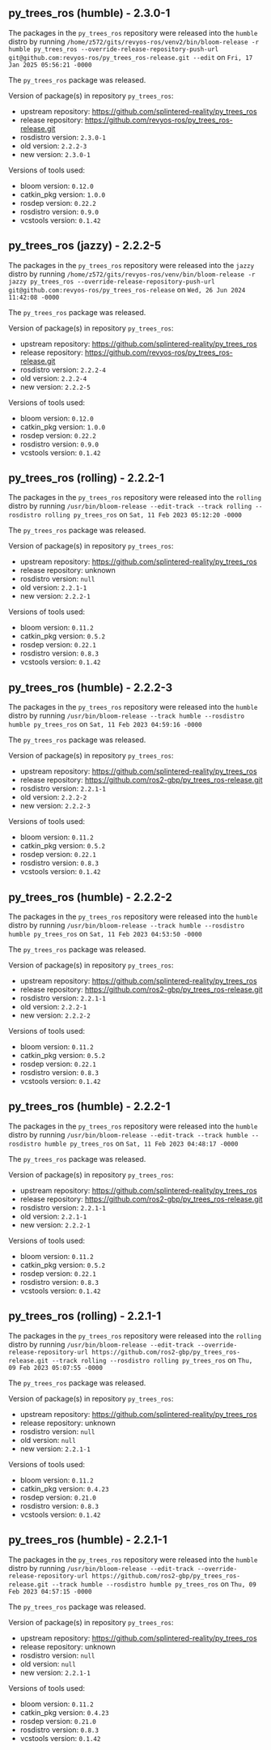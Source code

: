## py_trees_ros (humble) - 2.3.0-1

The packages in the `py_trees_ros` repository were released into the `humble` distro by running `/home/z572/gits/revyos-ros/venv2/bin/bloom-release -r humble py_trees_ros --override-release-repository-push-url git@github.com:revyos-ros/py_trees_ros-release.git --edit` on `Fri, 17 Jan 2025 05:56:21 -0000`

The `py_trees_ros` package was released.

Version of package(s) in repository `py_trees_ros`:

- upstream repository: https://github.com/splintered-reality/py_trees_ros
- release repository: https://github.com/revyos-ros/py_trees_ros-release.git
- rosdistro version: `2.3.0-1`
- old version: `2.2.2-3`
- new version: `2.3.0-1`

Versions of tools used:

- bloom version: `0.12.0`
- catkin_pkg version: `1.0.0`
- rosdep version: `0.22.2`
- rosdistro version: `0.9.0`
- vcstools version: `0.1.42`


## py_trees_ros (jazzy) - 2.2.2-5

The packages in the `py_trees_ros` repository were released into the `jazzy` distro by running `/home/z572/gits/revyos-ros/venv/bin/bloom-release -r jazzy py_trees_ros --override-release-repository-push-url git@github.com:revyos-ros/py_trees_ros-release` on `Wed, 26 Jun 2024 11:42:08 -0000`

The `py_trees_ros` package was released.

Version of package(s) in repository `py_trees_ros`:

- upstream repository: https://github.com/splintered-reality/py_trees_ros
- release repository: https://github.com/revyos-ros/py_trees_ros-release.git
- rosdistro version: `2.2.2-4`
- old version: `2.2.2-4`
- new version: `2.2.2-5`

Versions of tools used:

- bloom version: `0.12.0`
- catkin_pkg version: `1.0.0`
- rosdep version: `0.22.2`
- rosdistro version: `0.9.0`
- vcstools version: `0.1.42`


## py_trees_ros (rolling) - 2.2.2-1

The packages in the `py_trees_ros` repository were released into the `rolling` distro by running `/usr/bin/bloom-release --edit-track --track rolling --rosdistro rolling py_trees_ros` on `Sat, 11 Feb 2023 05:12:20 -0000`

The `py_trees_ros` package was released.

Version of package(s) in repository `py_trees_ros`:

- upstream repository: https://github.com/splintered-reality/py_trees_ros
- release repository: unknown
- rosdistro version: `null`
- old version: `2.2.1-1`
- new version: `2.2.2-1`

Versions of tools used:

- bloom version: `0.11.2`
- catkin_pkg version: `0.5.2`
- rosdep version: `0.22.1`
- rosdistro version: `0.8.3`
- vcstools version: `0.1.42`


## py_trees_ros (humble) - 2.2.2-3

The packages in the `py_trees_ros` repository were released into the `humble` distro by running `/usr/bin/bloom-release --track humble --rosdistro humble py_trees_ros` on `Sat, 11 Feb 2023 04:59:16 -0000`

The `py_trees_ros` package was released.

Version of package(s) in repository `py_trees_ros`:

- upstream repository: https://github.com/splintered-reality/py_trees_ros
- release repository: https://github.com/ros2-gbp/py_trees_ros-release.git
- rosdistro version: `2.2.1-1`
- old version: `2.2.2-2`
- new version: `2.2.2-3`

Versions of tools used:

- bloom version: `0.11.2`
- catkin_pkg version: `0.5.2`
- rosdep version: `0.22.1`
- rosdistro version: `0.8.3`
- vcstools version: `0.1.42`


## py_trees_ros (humble) - 2.2.2-2

The packages in the `py_trees_ros` repository were released into the `humble` distro by running `/usr/bin/bloom-release --track humble --rosdistro humble py_trees_ros` on `Sat, 11 Feb 2023 04:53:50 -0000`

The `py_trees_ros` package was released.

Version of package(s) in repository `py_trees_ros`:

- upstream repository: https://github.com/splintered-reality/py_trees_ros
- release repository: https://github.com/ros2-gbp/py_trees_ros-release.git
- rosdistro version: `2.2.1-1`
- old version: `2.2.2-1`
- new version: `2.2.2-2`

Versions of tools used:

- bloom version: `0.11.2`
- catkin_pkg version: `0.5.2`
- rosdep version: `0.22.1`
- rosdistro version: `0.8.3`
- vcstools version: `0.1.42`


## py_trees_ros (humble) - 2.2.2-1

The packages in the `py_trees_ros` repository were released into the `humble` distro by running `/usr/bin/bloom-release --edit-track --track humble --rosdistro humble py_trees_ros` on `Sat, 11 Feb 2023 04:48:17 -0000`

The `py_trees_ros` package was released.

Version of package(s) in repository `py_trees_ros`:

- upstream repository: https://github.com/splintered-reality/py_trees_ros
- release repository: https://github.com/ros2-gbp/py_trees_ros-release.git
- rosdistro version: `2.2.1-1`
- old version: `2.2.1-1`
- new version: `2.2.2-1`

Versions of tools used:

- bloom version: `0.11.2`
- catkin_pkg version: `0.5.2`
- rosdep version: `0.22.1`
- rosdistro version: `0.8.3`
- vcstools version: `0.1.42`


## py_trees_ros (rolling) - 2.2.1-1

The packages in the `py_trees_ros` repository were released into the `rolling` distro by running `/usr/bin/bloom-release --edit-track --override-release-repository-url https://github.com/ros2-gbp/py_trees_ros-release.git --track rolling --rosdistro rolling py_trees_ros` on `Thu, 09 Feb 2023 05:07:55 -0000`

The `py_trees_ros` package was released.

Version of package(s) in repository `py_trees_ros`:

- upstream repository: https://github.com/splintered-reality/py_trees_ros
- release repository: unknown
- rosdistro version: `null`
- old version: `null`
- new version: `2.2.1-1`

Versions of tools used:

- bloom version: `0.11.2`
- catkin_pkg version: `0.4.23`
- rosdep version: `0.21.0`
- rosdistro version: `0.8.3`
- vcstools version: `0.1.42`


## py_trees_ros (humble) - 2.2.1-1

The packages in the `py_trees_ros` repository were released into the `humble` distro by running `/usr/bin/bloom-release --edit-track --override-release-repository-url https://github.com/ros2-gbp/py_trees_ros-release.git --track humble --rosdistro humble py_trees_ros` on `Thu, 09 Feb 2023 04:57:15 -0000`

The `py_trees_ros` package was released.

Version of package(s) in repository `py_trees_ros`:

- upstream repository: https://github.com/splintered-reality/py_trees_ros
- release repository: unknown
- rosdistro version: `null`
- old version: `null`
- new version: `2.2.1-1`

Versions of tools used:

- bloom version: `0.11.2`
- catkin_pkg version: `0.4.23`
- rosdep version: `0.21.0`
- rosdistro version: `0.8.3`
- vcstools version: `0.1.42`


